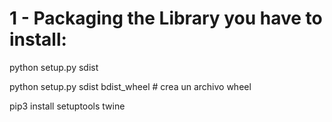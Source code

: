 # 1 - Packaging the Library you have to install:

python setup.py sdist

python setup.py sdist bdist_wheel # crea un archivo wheel

pip3 install setuptools twine